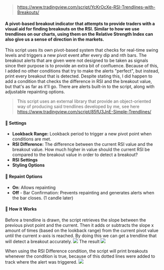 > https://www.tradingview.com/script/YcKrOcXe-RSI-Trendlines-with-Breakouts/

#### A pivot-based breakout indicator that attempts to provide traders with a visual aid for finding breakouts on the RSI. Similar to how we use trendlines on our charts, using them on the Relative Strength Index can also give us a sense of direction in the markets.

This script uses its own pivot-based system that checks for real-time swing levels and triggers a new pivot event after every dip and nth bars. The breakout alerts that are given were not designed to be taken as signals since their purpose is to provide an extra bit of confluence. Because of this, I added no other conditions that try to make the alerts "perfect", but instead, print every breakout that is detected. Despite stating this, I did happen to add a condition that checks the difference in RSI and the breakout value, but that's as far as it'll go. There are alerts built-in to the script, along with adjustable repainting options.

> This script uses an external library that provide an object-oriented way of producing said trendlines developed by me, see here https://www.tradingview.com/script/85fU3JnE-Simple-Trendlines/



#### 🔳 Settings
* **Lookback Range:** Lookback period to trigger a new pivot point when conditions are met.
* **RSI Difference:** The difference between the current RSI value and the breakout value. How much higher in value should the current RSI be compared to the breakout value in order to detect a breakout?
* **RSI Settings**
* **Styling Options**

#### 🔳 **Repaint Options**
* **On**: Allows repainting
* **Off** - Bar Confirmation: Prevents repainting and generates alerts when the bar closes. (1 candle later)

#### 🔳 How it Works
Before a trendline is drawn, the script retrieves the slope between the previous pivot point and the current. Then it adds or subtracts the slope x amount of times (based on the lookback range) from the current pivot value until the current x-axis is reached. By doing this we can get a trendline that will detect a breakout accurately.
![](https://www.tradingview.com/x/EX9PIH97)
The result
![](https://www.tradingview.com/x/3eCxpJLG)

When using the RSI Difference condition, the script will print breakouts whenever the condition is true, because of this dotted lines were added to track where the alert was triggered.
![](https://www.tradingview.com/x/RRAu1zPc)
